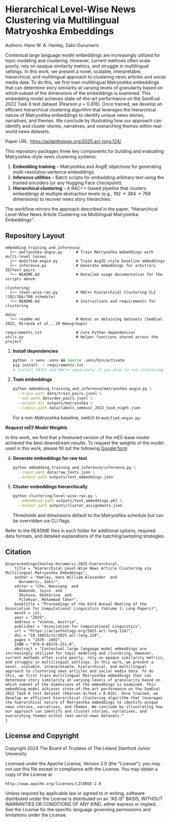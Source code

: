 # Hierarchical Level-Wise News Clustering via Multilingual Matryoshka Embeddings

Authors: Hans W. A. Hanley, Zakir Durumeric

Contextual large language model embeddings are increasingly utilized for topic modeling and clustering. However, current methods often scale poorly, rely on opaque similarity metrics, and struggle in multilingual settings. In this work, we present a novel, scalable, interpretable, hierarchical, and multilingual approach to clustering news articles and social media data. To do this, we first train multilingual Matryoshka embeddings that can determine story similarity at varying levels of granularity based on which subset of the dimensions of the embeddings is examined. This embedding model achieves state-of-the-art performance on the SemEval 2022 Task 8 test dataset (Pearson 𝜌 = 0.816). Once trained, we develop an efficient hierarchical clustering algorithm that leverages the hierarchical nature of Matryoshka embeddings to identify unique news stories, narratives, and themes. We conclude by illustrating how our approach can identify and cluster stories, narratives, and overarching themes within real-world news datasets.

Paper URL: https://aclanthology.org/2025.acl-long.124/

This repository packages three key components for building and evaluating
Matryoshka-style news clustering systems:

1. **Embedding training** – Matryoshka and AngIE objectives for generating
   multi-resolution sentence embeddings.
2. **Inference utilities** – Batch scripts for embedding arbitrary text using
   the trained encoders (or any Hugging Face checkpoint).
3. **Hierarchical clustering** – A RAC++-based pipeline that clusters
   embeddings at multiple abstraction levels (e.g., 192 → 384 → 768
   dimensions) to recover news story hierarchies.

The workflow mirrors the approach described in the paper, “Hierarchical
Level-Wise News Article Clustering via Multilingual Matryoshka Embeddings”.

## Repository Layout

```
embedding_training_and_inference/
  ├── matryoshka-angie.py      # Train Matryoshka embeddings with multi-level losses
  ├── modified-angie.py        # Train AngIE-style baseline embeddings
  ├── inference.py             # Generate embeddings for arbitrary ID/text pairs
  └── README.md                # Detailed usage documentation for the scripts above

clustering/
  ├── level-wise-rac.py        # RAC++ hierarchical clustering CLI (192/384/768 schedule)
  └── README.md                # Instructions and requirements for clustering

data/
  └── readme.md                # Notes on obtaining datasets (SemEval 2022, Miranda et al., 20 Newsgroups)

requirements.txt               # Core Python dependencies
utils.py                       # Helper functions shared across the project
```

1. **Install dependencies**

   ```bash
   python -m venv .venv && source .venv/bin/activate
   pip install -r requirements.txt
   # Install FAISS and RAC++ separately if you plan to run clustering
   ```

2. **Train embeddings**

   ```bash
   python embedding_training_and_inference/matryoshka-angie.py \
     --train-path data/train_pairs.jsonl \
     --val-path data/dev_pairs.jsonl \
     --output-dir outputs/matryoshka \
     --labels-path data/labels_semeval_2022_task_eight.json
   ```

   For a non-Matryoshka baseline, switch to `modified-angie.py`.

   
***Request mE5 Model Weights***

In this work, we find that a finetuned version of the mE5-base model achieved the best downstream results. To request the weights of the model used in this work, please fill out the following [Google form](https://forms.gle/ASzCcywsQ4Pd9Eyh6)

4. **Generate embeddings for raw text**

   ```bash
   python embedding_training_and_inference/inference.py \
     --input-path data/raw_texts.json \
     --output-path outputs/text_embeddings.json
   ```

5. **Cluster embeddings hierarchically**

   ```bash
   python clustering/level-wise-rac.py \
     --embedding-path outputs/text_embeddings.pkl \
     --output-path outputs/cluster_assignments.json
   ```

   Thresholds and dimensions default to the Matryoshka schedule but can be
   overridden via CLI flags.

Refer to the README files in each folder for additional options, required
data formats, and detailed explanations of the batching/sampling strategies.

## Citation
```
@inproceedings{hanley-durumeric-2025-hierarchical,
    title = "Hierarchical Level-Wise News Article Clustering via Multilingual Matryoshka Embeddings",
    author = "Hanley, Hans William Alexander  and
      Durumeric, Zakir",
    editor = "Che, Wanxiang  and
      Nabende, Joyce  and
      Shutova, Ekaterina  and
      Pilehvar, Mohammad Taher",
    booktitle = "Proceedings of the 63rd Annual Meeting of the Association for Computational Linguistics (Volume 1: Long Papers)",
    month = jul,
    year = "2025",
    address = "Vienna, Austria",
    publisher = "Association for Computational Linguistics",
    url = "https://aclanthology.org/2025.acl-long.124/",
    doi = "10.18653/v1/2025.acl-long.124",
    pages = "2476--2492",
    ISBN = "979-8-89176-251-0",
    abstract = "Contextual large language model embeddings are increasingly utilized for topic modeling and clustering. However, current methods often scale poorly, rely on opaque similarity metrics, and struggle in multilingual settings. In this work, we present a novel, scalable, interpretable, hierarchical, and multilingual approach to clustering news articles and social media data. To do this, we first train multilingual Matryoshka embeddings that can determine story similarity at varying levels of granularity based on which subset of the dimensions of the embeddings is examined. This embedding model achieves state-of-the-art performance on the SemEval 2022 Task 8 test dataset (Pearson $\rho$ = 0.816). Once trained, we develop an efficient hierarchical clustering algorithm that leverages the hierarchical nature of Matryoshka embeddings to identify unique news stories, narratives, and themes. We conclude by illustrating how our approach can identify and cluster stories, narratives, and overarching themes within real-world news datasets."
}
```

## License and Copyright

Copyright 2024 The Board of Trustees of The Leland Stanford Junior University

Licensed under the Apache License, Version 2.0 (the "License");
you may not use this file except in compliance with the License.
You may obtain a copy of the License at

    http://www.apache.org/licenses/LICENSE-2.0

Unless required by applicable law or agreed to in writing, software
distributed under the License is distributed on an "AS IS" BASIS,
WITHOUT WARRANTIES OR CONDITIONS OF ANY KIND, either express or implied.
See the License for the specific language governing permissions and
limitations under the License.
